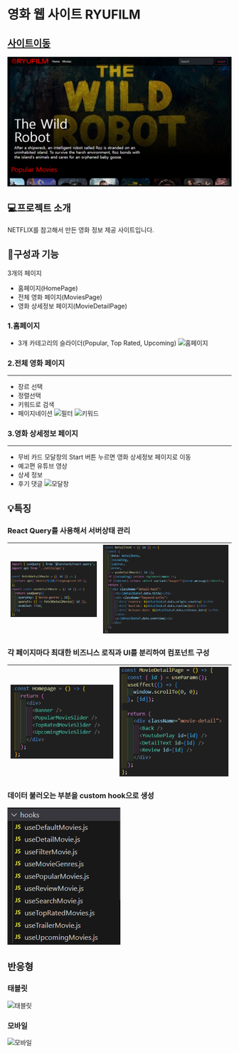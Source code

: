 # 영화 웹 사이트 RYUFILM

## [사이트이동](https://ryufilm.netlify.app/)

![대표이미지](./images/ryuflix_representative.png)

## 💻프로젝트 소개

NETFLIX를 참고해서 만든 영화 정보 제공 사이트입니다.

## 📌구성과 기능

3개의 페이지

- 홈페이지(HomePage)
- 전체 영화 페이지(MoviesPage)
- 영화 상세정보 페이지(MovieDetailPage)

### 1.홈페이지

- 3개 카테고리의 슬라이더(Popular, Top Rated, Upcoming)
  ![홈페이지](./images/homepage.gif)

### 2.전체 영화 페이지

---

- 장르 선택
- 정렬선택
- 키워드로 검색
- 페이지네이션
  ![필터](./images/pc_moviespage1.gif)
  ![키워드](./images/pc_moviespage_search.gif)

### 3.영화 상세정보 페이지

---

- 무비 카드 모달창의 Start 버튼 누르면 영화 상세정보 페이지로 이동
- 예고편 유튜브 영상
- 상세 정보
- 후기 댓글
  ![모달창](./images/pc_moviedetailpage1.gif)
  <!-- ![예고편](./images/pc_moviedetailpage2.gif) -->

## 💡특징

### **React Query**를 사용해서 서버상태 관리

| ![react query](./images/react_query.png) | ![react query](./images/react_query2.png) |
| ---------------------------------------- | ----------------------------------------- |

### 각 페이지마다 최대한 비즈니스 로직과 UI를 분리하여 컴포넌트 구성

| ![홈페이지](./images/hompage_component.png) | ![상세페이지](./images/moviedetailpage_component.png) |
| ------------------------------------------- | ----------------------------------------------------- |

### 데이터 불러오는 부분을 custom hook으로 생성

![hooks](./images/hooks.png)

## 반응형

### 태블릿

![태블릿](./images/tablet_moviedetailpage2.gif)

### 모바일

![모바일](./images/mobile.gif)
